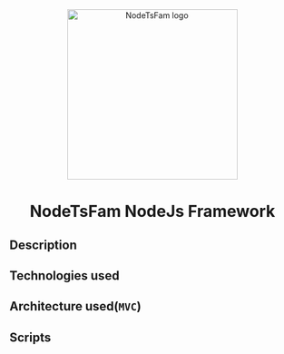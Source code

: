 <div align="center">
  <a href="https://github.com/emmanuelonah/nodetsfam">
    <img src="./public//logo512.png" alt="NodeTsFam logo" width="300" />
  </a>
</div>

<h1 align="center">NodeTsFam NodeJs Framework</h1>

## Description

## Technologies used

## Architecture used(`MVC`)

## Scripts